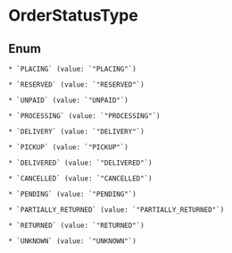 
# OrderStatusType

## Enum


    * `PLACING` (value: `"PLACING"`)

    * `RESERVED` (value: `"RESERVED"`)

    * `UNPAID` (value: `"UNPAID"`)

    * `PROCESSING` (value: `"PROCESSING"`)

    * `DELIVERY` (value: `"DELIVERY"`)

    * `PICKUP` (value: `"PICKUP"`)

    * `DELIVERED` (value: `"DELIVERED"`)

    * `CANCELLED` (value: `"CANCELLED"`)

    * `PENDING` (value: `"PENDING"`)

    * `PARTIALLY_RETURNED` (value: `"PARTIALLY_RETURNED"`)

    * `RETURNED` (value: `"RETURNED"`)

    * `UNKNOWN` (value: `"UNKNOWN"`)



